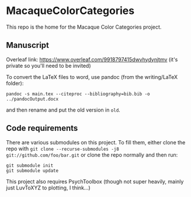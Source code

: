 # MacaqueColorCategories

This repo is the home for the Macaque Color Categories project.

## Manuscript

Overleaf link: https://www.overleaf.com/9918797415dwvhydynjtmv (it's private so you'll need to be invited)

To convert the LaTeX files to word, use pandoc (from the writing/LaTeX folder):
```
pandoc -s main.tex --citeproc --bibliography=bib.bib -o ../pandocOutput.docx
```
and then rename and put the old version in `old`.

## Code requirements

There are various submodules on this project.
To fill them, either clone the repo with `git clone --recurse-submodules -j8 git://github.com/foo/bar.git` or clone the repo normally and then run:
```
git submodule init
git submodule update
```

This project also requires PsychToolbox (though not super heavily, mainly just LuvToXYZ to plotting, I think...)
